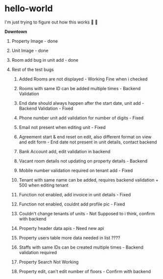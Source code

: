 # hello-world
I'm just trying to figure out how this works :ghost: :ghost:




**Downtown**

1. Property Image - done

2. Unit Image - done

3. Room add bug in unit add - done

4. Rest of the test bugs

    1. Added Rooms are not displayed - Working Fine when i checked

    2. Rooms with same ID can be added multiple times - Backend Validation

    3. End date should always happen after the start date, unit add - Backend Validation - Fixed

    4. Phone number unit add validation for number of digits - Fixed

    5. Email not present when editing unit - Fixed

    6. Agreement start & end reset on edit, also different format on view and edit form - End date not present in unit details, contact backend

    7. Bank Account add, edit validation in backend

    8. Vacant room details not updating on property details - Backend

    9. Mobile number validation required on tenant add - Fixed

    10. Tenant with same name can be added, requires backend validation + 500 when editing tenant

    11. Function not enabled, add invoice in unit details - Fixed

    12. Function not enabled, couldnt add profile pic - Fixed

    13. Couldn't change tenants of units - Not Supposed to i think, confirm with backend

    14. Property header data apis - Need new api

    15. Property users table more data needed in list ????

    16. Staffs with same IDs can be created multiple times - Backend validation required

    17. Property Search Not Working

    18. Property edit, can't edit number of floors - Confirm with backend
